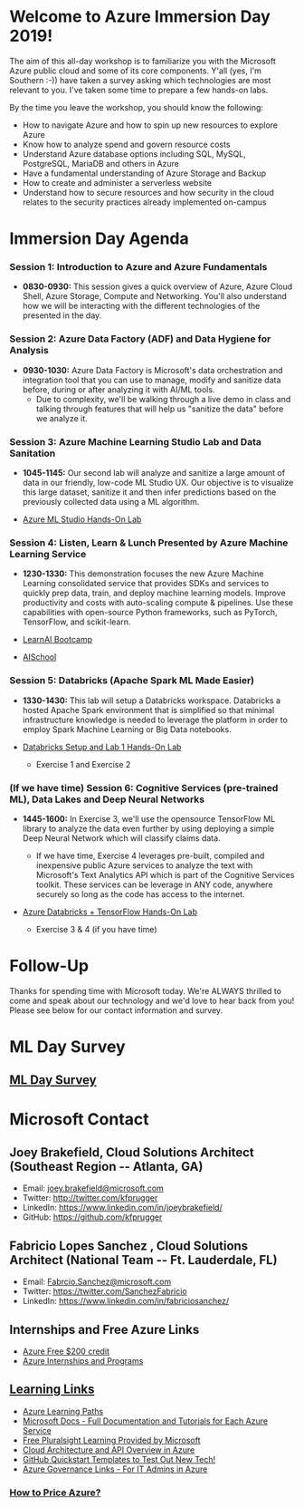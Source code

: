 # Welcome to Azure Immersion Day 2019!

The aim of this all-day workshop is to familiarize you with the Microsoft Azure public cloud and some of its core components. Y'all (yes, I'm Southern :-)) have taken a survey asking which technologies are most relevant to you. I've taken some time to prepare a few hands-on labs.   

By the time you leave the workshop, you should know the following:
- How to navigate Azure and how to spin up new resources to explore Azure
- Know how to analyze spend and govern resource costs
- Understand Azure database options including SQL, MySQL, PostgreSQL, MariaDB and others in Azure
- Have a fundamental understanding of Azure Storage and Backup
- How to create and administer a serverless website
- Understand how to secure resources and how security in the cloud relates to the security practices already implemented on-campus









# Immersion Day Agenda

### Session 1: Introduction to Azure and Azure Fundamentals 

- **0830-0930:** This session gives a quick overview of Azure, Azure Cloud Shell, Azure Storage, Compute and Networking. You'll also understand how we will be interacting with the different technologies of the presented in the day.

### Session 2: Azure Data Factory (ADF) and Data Hygiene for Analysis
- **0930-1030:** Azure Data Factory is Microsoft's data orchestration and integration tool that you can use to manage, modify and sanitize data before, during or after analyzing it with AI/ML tools.
  - Due to complexity, we'll be walking through a live demo in class and talking through features that will help us "sanitize the data" before we analyze it.

### Session 3: Azure Machine Learning Studio Lab and Data Sanitation
- **1045-1145:** Our second lab will analyze and sanitize a large amount of data in our friendly, low-code ML Studio UX. Our objective is to visualize this large dataset, sanitize it and then infer predictions based on the previously collected data using a ML algorithm.

- [Azure ML Studio Hands-On Lab](https://github.com/kfprugger/MLDay/blob/master/MLStudio/create-experiment.md#open-machine-learning-studio)

### Session 4: Listen, Learn & Lunch Presented by Azure Machine Learning Service
- **1230-1330:** This demonstration focuses the new Azure Machine Learning consolidated service that provides SDKs and services to quickly prep data, train, and deploy machine learning models. Improve productivity and costs with auto-scaling compute & pipelines. Use these capabilities with open-source Python frameworks, such as PyTorch, TensorFlow, and scikit-learn.
- [LearnAI Bootcamp](https://github.com/Azure/data-ai-iot/tree/master/LearnAI-bootcamp)

- [AISchool](https://github.com/Azure/data-ai-iot/tree/master/AISchool)
### Session 5: Databricks (Apache Spark ML Made Easier)
- **1330-1430:** This lab will setup a Databricks workspace. Databricks a hosted Apache Spark environment that is simplified so that minimal infrastructure knowledge is needed to leverage the platform in order to employ Spark Machine Learning or Big Data notebooks.

- [Databricks Setup and Lab 1 Hands-On Lab](https://github.com/kfprugger/MLDay/blob/master/DatabricksML/HOL%20step-by%20step%20-%20Cognitive%20services%20and%20deep%20learning.md#exercise-1-setup-azure-databricks-workspace)
  - Exercise 1 and Exercise 2

### (If we have time) Session 6: Cognitive Services (pre-trained ML), Data Lakes and Deep Neural Networks
- **1445-1600:** In Exercise 3, we'll use the opensource TensorFlow ML library to analyze the data even further by using deploying a simple Deep Neural Network which will classify claims data.
  - If we have time, Exercise 4 leverages pre-built, compiled and inexpensive public Azure services to analyze the text with Microsoft's Text Analytics API which is part of the Cognitive Services toolkit. These services can be leverage in ANY code, anywhere securely so long as the code has access to the internet.

- [Azure Databricks + TensorFlow Hands-On Lab](https://github.com/kfprugger/MLDay/blob/master/DatabricksML/HOL%20step-by%20step%20-%20Cognitive%20services%20and%20deep%20learning.md#exercise-3-create-and-deploy-a-tensorflow-model)
  - Exercise 3 & 4 (if you have time)

# Follow-Up
Thanks for spending time with Microsoft today. We're ALWAYS thrilled to come and speak about our technology and we'd love to hear back from you! Please see below for our contact information and survey.
# ML Day Survey
## **[ML Day Survey](https://forms.office.com/Pages/ResponsePage.aspx?id=v4j5cvGGr0GRqy180BHbR3vmVKFttl1JjVF3shHsVeNUMDVCMUlOWUFURDE0UllPQ1dQNzVHWVpENS4u)**
# Microsoft Contact
## Joey Brakefield, Cloud Solutions Architect (Southeast Region -- Atlanta, GA)
- Email:    joey.brakefield@microsoft.com 
- Twitter:  http://twitter.com/kfprugger
- LinkedIn: https://www.linkedin.com/in/joeybrakefield/ 
- GitHub:   https://github.com/kfprugger
## Fabricio Lopes Sanchez , Cloud Solutions Architect (National Team -- Ft. Lauderdale, FL)
- Email: Fabrcio.Sanchez@microsoft.com
- Twitter: https://twitter.com/SanchezFabricio
- LinkedIn: https://www.linkedin.com/in/fabriciosanchez/



## Internships and Free Azure Links
- [Azure Free $200 credit](https://azure.microsoft.com/en-us/offers/ms-azr-0044p/)
- [Azure Internships and Programs](https://careers.microsoft.com/us/en/ur-lp-united-states)

## [Learning Links](https://github.com/kfprugger/MLDay/blob/master/Training.md#training-links-for-azure)
- [Azure Learning Paths](https://docs.microsoft.com/en-us/learn/browse/?products=azure%2Cvs-code)
- [Microsoft Docs - Full Documentation and Tutorials for Each Azure Service](https://docs.microsoft.com/en-us/azure/#pivot=products&panel=all)
- [Free Pluralsight Learning Provided by Microsoft](https://www.pluralsight.com/partners/microsoft/azure?aid=7010a000001xDURAA2)
- [Cloud Architecture and API Overview in Azure](https://channel9.msdn.com/shows/Azure-Friday/Learning-Azure-Part-2-Architecture-and-interactive-APIs-for-NET-and-REST-APIs?ocid=AID754288&wt.mc_id=CFID0314)
- [GitHub Quickstart Templates to Test Out New Tech!](https://github.com/Azure/azure-quickstart-templates)
- [Azure Governance Links - For IT Admins in Azure](https://www.linkedin.com/feed/update/urn:li:activity:6488065944924094464/)

### [How to Price Azure?](https://azure.microsoft.com/en-us/pricing/calculator/?msclkid=f7ddc7cbfbb91f535bb19b8084682384&OCID=AID719825_SEM_YI7Ea97y&lnkd=Bing_Azure_Brand&dclid=CInq6rjwieACFdBgwQodZYYAxw)